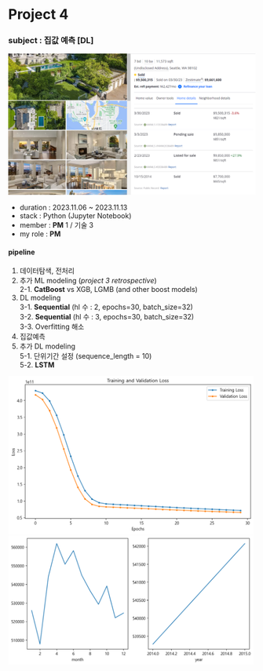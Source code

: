 # Project 4

### subject : 집값 예측 [DL]

<img src='https://github.com/Choe-minsung/project-study/blob/11dd361cbdefa71277c72591f6ce934e35f38ee6/P4/src/1st_price_house.png' width='700'/>

- duration : 2023.11.06 ~ 2023.11.13
- stack : Python (Jupyter Notebook)
- member : **PM** 1 / 기술 3
- my role : **PM**

#### pipeline
1. 데이터탐색, 전처리
2. 추가 ML modeling (*project 3 retrospective*)  
   2-1. **CatBoost** vs XGB, LGMB (and other boost models)  
3. DL modeling   
   3-1. **Sequential** (hl 수 : 2, epochs=30, batch_size=32)  
   3-2. **Sequential** (hl 수 : 3, epochs=30, batch_size=32)  
   3-3. Overfitting 해소  
4. 집값예측  
5. 추가 DL modeling  
   5-1. 단위기간 설정 (sequence_length = 10)  
   5-2. **LSTM**  
 
<img src='https://github.com/Choe-minsung/project-study/blob/30e24c95880162b013700fbff5f271d28f742b0c/P4/src/train_loss.png' width='500'/>


<img src='https://github.com/Choe-minsung/project-study/blob/d13ca905fb5d5136388cd60f14226ef994412ffc/P4/src/pred_timeseries.png' width='500'/>
